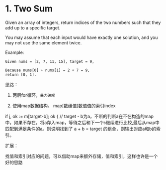 # 1. Two Sum


Given an array of integers, return indices of the two numbers such that they add up to a specific target.

You may assume that each input would have exactly one solution, and you may not use the same element twice.

Example:

```
Given nums = [2, 7, 11, 15], target = 9,

Because nums[0] + nums[1] = 2 + 7 = 9,
return [0, 1].
```

思路：

1. 两层for循环，`暴力破解`

2. 使用map数据结构。 map[数组值]数值值的索引index

if j, ok := m[target-b]; ok { // target - b为a，不断的判断a在不在构造的map中，如果不存在，将a存入map，等待之后和下一个`b`继续进行比较,最后从map中匹配到满足条件的a。则说明找到了 a + b = target 的组合，则输出对应a和b的索引。

扩展：

找值和索引对应的问题，可以借助map来额外存储，值和索引，这样也许是一个好的思路
